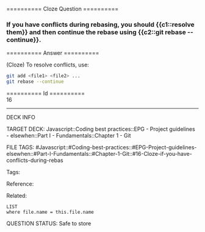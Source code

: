 ========== Cloze Question ==========

###  If you have conflicts during rebasing, you should {{c1::resolve them}} and then continue the rebase using {{c2::git rebase --continue}}.  

========== Answer ==========  

(Cloze) To resolve conflicts, use:

```sh
git add <file1> <file2> ...
git rebase --continue
```

========== Id ==========  
16

---

DECK INFO

TARGET DECK: Javascript::Coding best practices::EPG - Project guidelines - elsewhen::Part I - Fundamentals::Chapter 1 - Git

FILE TAGS: #Javascript::#Coding-best-practices::#EPG-Project-guidelines-elsewhen::#Part-I-Fundamentals::#Chapter-1-Git::#16-Cloze-if-you-have-conflicts-during-rebas

Tags:

Reference:

Related:

```dataview
LIST
where file.name = this.file.name
```

QUESTION STATUS: Safe to store
